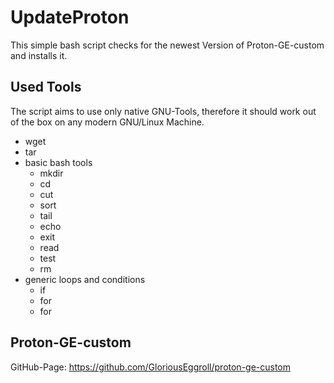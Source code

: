 # UpdateProton
This simple bash script checks for the newest Version of Proton-GE-custom and installs it.
## Used Tools
The script aims to use only native GNU-Tools, therefore it should work out of the box on any modern GNU/Linux Machine.
- wget
- tar
- basic bash tools 
	- mkdir 
	- cd 
	- cut 
	- sort
	- tail
	- echo
	- exit
	- read
	- test
	- rm
- generic loops and conditions
	- if
	- for
	- for

## Proton-GE-custom
GitHub-Page: https://github.com/GloriousEggroll/proton-ge-custom
